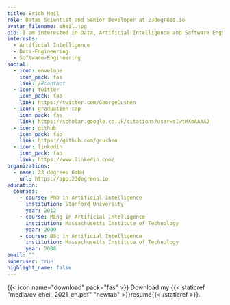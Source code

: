 ```yaml
---
title: Erich Heil
role: Datas Scientist and Senior Developer at 23degrees.io
avatar_filename: eheil.jpg
bio: I am interested in Data, Artificial Intelligence and Software Engineering
interests:
  - Artificial Intelligence
  - Data-Engineering
  - Software-Engineering
social:
  - icon: envelope
    icon_pack: fas
    link: /#contact
  - icon: twitter
    icon_pack: fab
    link: https://twitter.com/GeorgeCushen
  - icon: graduation-cap
    icon_pack: fas
    link: https://scholar.google.co.uk/citations?user=sIwtMXoAAAAJ
  - icon: github
    icon_pack: fab
    link: https://github.com/gcushen
  - icon: linkedin
    icon_pack: fab
    link: https://www.linkedin.com/
organizations:
  - name: 23 degrees GmbH
    url: https://app.23degrees.io
education:
  courses:
    - course: PhD in Artificial Intelligence
      institution: Stanford University
      year: 2012
    - course: MEng in Artificial Intelligence
      institution: Massachusetts Institute of Technology
      year: 2009
    - course: BSc in Artificial Intelligence
      institution: Massachusetts Institute of Technology
      year: 2008
email: ""
superuser: true
highlight_name: false
---
```

{{< icon name="download" pack="fas" >}} Download my {{< staticref "media/cv_eheil_2021_en.pdf" "newtab" >}}resumé{{< /staticref >}}.